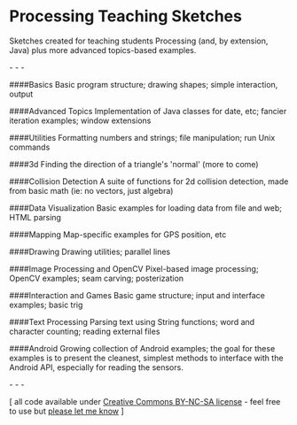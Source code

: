 Processing Teaching Sketches
================

Sketches created for teaching students Processing (and, by extension, Java) plus more advanced topics-based examples.

\- \- \-

####Basics
Basic program structure; drawing shapes; simple interaction, output

####Advanced Topics
Implementation of Java classes for date, etc; fancier iteration examples; window extensions

####Utilities
Formatting numbers and strings; file manipulation; run Unix commands

####3d
Finding the direction of a triangle's 'normal' (more to come)

####Collision Detection
A suite of functions for 2d collision detection, made from basic math (ie: no vectors, just algebra)

####Data Visualization
Basic examples for loading data from file and web; HTML parsing

####Mapping
Map-specific examples for GPS position, etc

####Drawing
Drawing utilities; parallel lines

####Image Processing and OpenCV
Pixel-based image processing; OpenCV examples; seam carving; posterization

####Interaction and Games
Basic game structure; input and interface examples; basic trig

####Text Processing
Parsing text using String functions; word and character counting; reading external files

####Android
Growing collection of Android examples; the goal for these examples is to present the cleanest, simplest methods to interface with the Android API, especially for reading the sensors.

\- \- \-

\[ all code available under [Creative Commons BY-NC-SA license](http://creativecommons.org/licenses/by-nc-sa/3.0/) - feel free to use but [please let me know](http://www.jeffreythompson.org) \]
